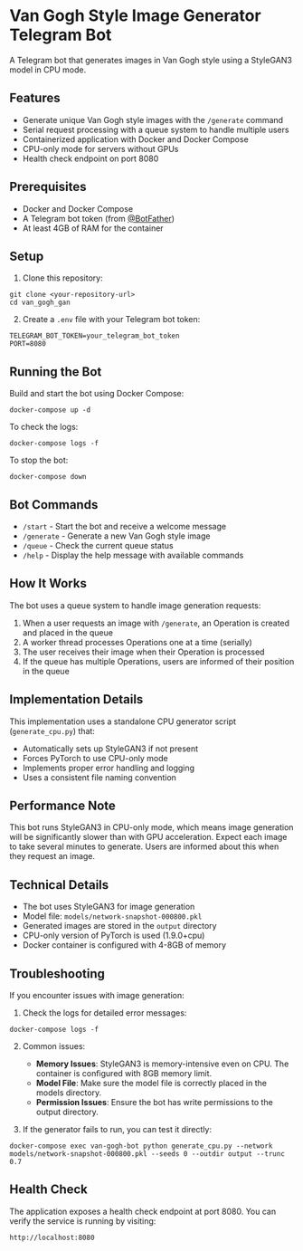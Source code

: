 # Van Gogh Style Image Generator Telegram Bot

A Telegram bot that generates images in Van Gogh style using a StyleGAN3 model in CPU mode.

## Features

- Generate unique Van Gogh style images with the `/generate` command
- Serial request processing with a queue system to handle multiple users
- Containerized application with Docker and Docker Compose
- CPU-only mode for servers without GPUs
- Health check endpoint on port 8080

## Prerequisites

- Docker and Docker Compose
- A Telegram bot token (from [@BotFather](https://t.me/BotFather))
- At least 4GB of RAM for the container

## Setup

1. Clone this repository:
```
git clone <your-repository-url>
cd van_gogh_gan
```

2. Create a `.env` file with your Telegram bot token:
```
TELEGRAM_BOT_TOKEN=your_telegram_bot_token
PORT=8080
```

## Running the Bot

Build and start the bot using Docker Compose:

```
docker-compose up -d
```

To check the logs:

```
docker-compose logs -f
```

To stop the bot:

```
docker-compose down
```

## Bot Commands

- `/start` - Start the bot and receive a welcome message
- `/generate` - Generate a new Van Gogh style image
- `/queue` - Check the current queue status
- `/help` - Display the help message with available commands

## How It Works

The bot uses a queue system to handle image generation requests:
1. When a user requests an image with `/generate`, an Operation is created and placed in the queue
2. A worker thread processes Operations one at a time (serially)
3. The user receives their image when their Operation is processed
4. If the queue has multiple Operations, users are informed of their position in the queue

## Implementation Details

This implementation uses a standalone CPU generator script (`generate_cpu.py`) that:
- Automatically sets up StyleGAN3 if not present
- Forces PyTorch to use CPU-only mode
- Implements proper error handling and logging
- Uses a consistent file naming convention

## Performance Note

This bot runs StyleGAN3 in CPU-only mode, which means image generation will be significantly slower than with GPU acceleration. Expect each image to take several minutes to generate. Users are informed about this when they request an image.

## Technical Details

- The bot uses StyleGAN3 for image generation
- Model file: `models/network-snapshot-000800.pkl`
- Generated images are stored in the `output` directory
- CPU-only version of PyTorch is used (1.9.0+cpu)
- Docker container is configured with 4-8GB of memory

## Troubleshooting

If you encounter issues with image generation:

1. Check the logs for detailed error messages:
```
docker-compose logs -f
```

2. Common issues:
   - **Memory Issues**: StyleGAN3 is memory-intensive even on CPU. The container is configured with 8GB memory limit.
   - **Model File**: Make sure the model file is correctly placed in the models directory.
   - **Permission Issues**: Ensure the bot has write permissions to the output directory.

3. If the generator fails to run, you can test it directly:
```
docker-compose exec van-gogh-bot python generate_cpu.py --network models/network-snapshot-000800.pkl --seeds 0 --outdir output --trunc 0.7
```

## Health Check

The application exposes a health check endpoint at port 8080. You can verify the service is running by visiting:

```
http://localhost:8080
``` 